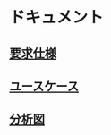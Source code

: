 # ドキュメント

## [要求仕様](requirements/README.md)

## [ユースケース](usecase/README.md)

## [分析図](object_oriented_analysis/README.md)
